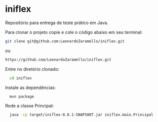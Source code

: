 # iniflex
Repositório para entrega de teste prático em Java.

Para clonar o projeto copie e cole o código abaixo em seu terminal:
```bash
git clone git@github.com:LeonardoZaramello/iniflex.git
```
ou
```bash
https://github.com/LeonardoZaramello/iniflex.git
```
Entre no diretório clonado:
```bash
  cd iniflex
```
Instale as dependências:
```bash
  mvn package
```
Rode a classe Principal:
```bash
  java -cp target/iniflex-0.0.1-SNAPSHOT.jar iniflex.main.Principal
```
